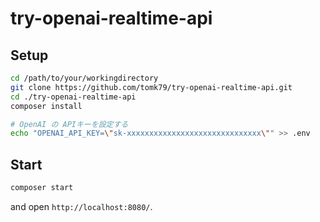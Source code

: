 # try-openai-realtime-api

## Setup

```bash
cd /path/to/your/workingdirectory
git clone https://github.com/tomk79/try-openai-realtime-api.git
cd ./try-openai-realtime-api
composer install

# OpenAI の APIキーを設定する
echo "OPENAI_API_KEY=\"sk-xxxxxxxxxxxxxxxxxxxxxxxxxxxxxx\"" >> .env
```

## Start

```bash
composer start
```

and open `http://localhost:8080/`.
